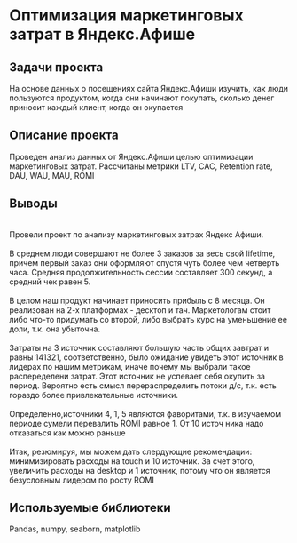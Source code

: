 # Оптимизация маркетинговых затрат в Яндекс.Афише

## Задачи проекта

На основе данных о посещениях сайта Яндекс.Афиши изучить, как люди пользуются продуктом, когда они начинают покупать, сколько денег приносит каждый клиент, когда он окупается

## Описание проекта

Проведен анализ данных от Яндекс.Афиши целью оптимизации маркетинговых затрат. Рассчитаны метрики LTV, CAC, Retention rate, DAU, WAU, MAU, ROMI

## Выводы

<br />Провели проект по анализу маркетинговых затрах Яндекс Афиши.<br />
<br />В среднем люди совершают не более 3 заказов за весь свой lifetime, причем первый заказ они оформляют спустя чуть более чем четверть часа. Средняя продолжительность сессии составляет 300 секунд, а средний чек равен 5.<br />
<br />В целом наш продукт начинает приносить прибыль с 8 месяца. Он реализован на 2-х платформах - десктоп и тач. Маркетологам стоит либо что-то придумать со второй, либо выбрать курс на уменьшение ее доли, т.к. она убыточна.<br />
<br />Затраты на 3 источник составляют большую часть общих завтрат и равны 141321, соответственно, было ожидание увидеть этот источник в лидерах по нашим метрикам, иначе почему мы выбрали такое распеределени затрат. Этот источник не успевает себя окупить за период. Вероятно есть смысл перераспределить потоки д/с, т.к. есть гораздо более привлекательные источники.<br />
<br />Определенно,источники 4, 1, 5 являются фаворитами, т.к. в изучаемом периоде сумели перевалить ROMI равное 1. От 10 источ ника надо отказаться как можно раньше<br />
<br />Итак, резюмируя, мы можем дать слердующие рекомендации: минимизировать расходы на touch и 10 источник. За счет этого, увеличить расходы на desktop и 1 источник, потому что он является безусловным лидером по росту ROMI<br />

## Используемые библиотеки

Pandas, numpy, seaborn, matplotlib
